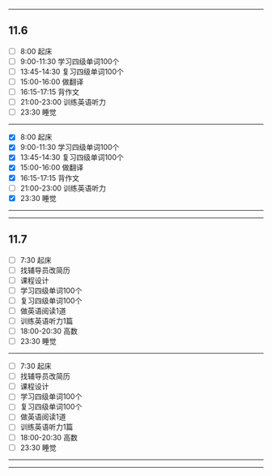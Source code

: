 ___
11.6
---
- [ ] 8:00  起床
- [ ] 9:00-11:30  学习四级单词100个
- [ ] 13:45-14:30  复习四级单词100个
- [ ] 15:00-16:00  做翻译
- [ ] 16:15-17:15  背作文
- [ ] 21:00-23:00  训练英语听力
- [ ] 23:30  睡觉
---
- [x] 8:00  起床
- [x] 9:00-11:30  学习四级单词100个
- [x] 13:45-14:30  复习四级单词100个
- [x] 15:00-16:00  做翻译
- [x] 16:15-17:15  背作文
- [ ] 21:00-23:00  训练英语听力
- [x] 23:30  睡觉
___

___
11.7
---
- [ ] 7:30  起床
- [ ] 找辅导员改简历
- [ ] 课程设计
- [ ] 学习四级单词100个
- [ ] 复习四级单词100个
- [ ] 做英语阅读1道
- [ ] 训练英语听力1篇
- [ ] 18:00-20:30 高数
- [ ] 23:30 睡觉
---
- [ ] 7:30  起床
- [ ] 找辅导员改简历
- [ ] 课程设计
- [ ] 学习四级单词100个
- [ ] 复习四级单词100个
- [ ] 做英语阅读1道
- [ ] 训练英语听力1篇
- [ ] 18:00-20:30 高数
- [ ] 23:30 睡觉
___

___